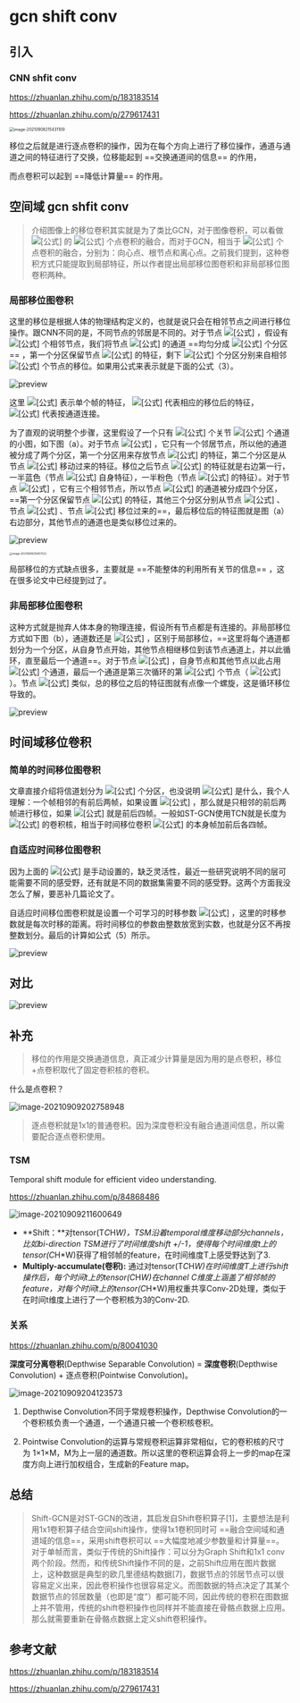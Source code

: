 # gcn shift conv



## 引入

### CNN shfit conv

https://zhuanlan.zhihu.com/p/183183514

https://zhuanlan.zhihu.com/p/279617431

<img src="img/shift_conv/image-20210908215431109.png" alt="image-20210908215431109" style="zoom:50%;" />

移位之后就是进行逐点卷积的操作，因为在每个方向上进行了移位操作，通道与通道之间的特征进行了交换，位移能起到 ==交换通道间的信息== 的作用，

而点卷积可以起到 ==降低计算量== 的作用。




## 空间域  gcn shfit conv
> 介绍图像上的移位卷积其实就是为了类比GCN，对于图像卷积，可以看做 ![[公式]](https://www.zhihu.com/equation?tex=3%5Ctimes+3) 的 ![[公式]](https://www.zhihu.com/equation?tex=9) 个点卷积的融合，而对于GCN，相当于 ![[公式]](https://www.zhihu.com/equation?tex=3) 个点卷积的融合，分别为：向心点、根节点和离心点。之前我们提到，这种卷积方式只能提取到局部特征，所以作者提出局部移位图卷积和非局部移位图卷积两种。
>



### 局部移位图卷积
这里的移位是根据人体的物理结构定义的，也就是说只会在相邻节点之间进行移位操作。跟CNN不同的是，不同节点的邻居是不同的。对于节点 ![[公式]](https://www.zhihu.com/equation?tex=v) ，假设有 ![[公式]](https://www.zhihu.com/equation?tex=n) 个相邻节点，我们将节点 ![[公式]](https://www.zhihu.com/equation?tex=v) 的通道 ==均匀分成 ![[公式]](https://www.zhihu.com/equation?tex=n%2B1) 个分区== ，第一个分区保留节点 ![[公式]](https://www.zhihu.com/equation?tex=v) 的特征，剩下 ![[公式]](https://www.zhihu.com/equation?tex=n) 个分区分别来自相邻 ![[公式]](https://www.zhihu.com/equation?tex=n) 个节点的移位。如果用公式来表示就是下面的公式（3）。

![preview](https://pic3.zhimg.com/v2-72993de3b7ee8ced392af541b7ad14fe_r.jpg)

这里 ![[公式]](https://www.zhihu.com/equation?tex=F) 表示单个帧的特征， ![[公式]](https://www.zhihu.com/equation?tex=%5Ctilde%7BF%7D) 代表相应的移位后的特征， ![[公式]](https://www.zhihu.com/equation?tex=%7C%7C) 代表按通道连接。

为了直观的说明整个步骤，这里假设了一个只有 ![[公式]](https://www.zhihu.com/equation?tex=7) 个关节 ![[公式]](https://www.zhihu.com/equation?tex=20) 个通道的小图，如下图（a）。对于节点 ![[公式]](https://www.zhihu.com/equation?tex=1) ，它只有一个邻居节点，所以他的通道被分成了两个分区，第一个分区用来存放节点 ![[公式]](https://www.zhihu.com/equation?tex=1) 的特征，第二个分区是从节点 ![[公式]](https://www.zhihu.com/equation?tex=2) 移动过来的特征。移位之后节点 ![[公式]](https://www.zhihu.com/equation?tex=1) 的特征就是右边第一行，一半蓝色（节点 ![[公式]](https://www.zhihu.com/equation?tex=1) 自身特征），一半粉色（节点 ![[公式]](https://www.zhihu.com/equation?tex=2) 的特征）。对于节点 ![[公式]](https://www.zhihu.com/equation?tex=2) ，它有三个相邻节点，所以节点 ![[公式]](https://www.zhihu.com/equation?tex=2) 的通道被分成四个分区，==第一个分区保留节点 ![[公式]](https://www.zhihu.com/equation?tex=2) 的特征，其他三个分区分别从节点 ![[公式]](https://www.zhihu.com/equation?tex=1) 、节点 ![[公式]](https://www.zhihu.com/equation?tex=3) 、节点 ![[公式]](https://www.zhihu.com/equation?tex=4) 移位过来的==，最后移位后的特征图就是图（a）右边部分，其他节点的通道也是类似移位过来的。



![preview](https://pic1.zhimg.com/v2-c0f52a506e52ba1c1548521364385614_r.jpg)



<img src="img/shift_conv/image-20210909212457522.png" alt="image-20210909212457522" style="zoom:33%;" />



局部移位的方式缺点很多，主要就是 ==不能整体的利用所有关节的信息== ，这在很多论文中已经提到过了。



### 非局部移位图卷积
这种方式就是抛弃人体本身的物理连接，假设所有节点都是有连接的。非局部移位方式如下图（b），通道数还是 ![[公式]](https://www.zhihu.com/equation?tex=20) ，区别于局部移位，==这里将每个通道都划分为一个分区，从自身节点开始，其他节点相继移位到该节点通道上，并以此循环，直至最后一个通道==。对于节点 ![[公式]](https://www.zhihu.com/equation?tex=1) ，自身节点和其他节点以此占用 ![[公式]](https://www.zhihu.com/equation?tex=7) 个通道，最后一个通道是第三次循环的第 ![[公式]](https://www.zhihu.com/equation?tex=6) 个节点（ ![[公式]](https://www.zhihu.com/equation?tex=20%3D3%5Ctimes+7-1) ）。节点 ![[公式]](https://www.zhihu.com/equation?tex=2) 类似，总的移位之后的特征图就有点像一个螺旋，这是循环移位导致的。

![preview](https://pic4.zhimg.com/v2-f4602d308cfa38d1e17d5a4414f797cf_r.jpg)







## 时间域移位卷积

### 简单的时间移位图卷积

文章直接介绍将信道划分为 ![[公式]](https://www.zhihu.com/equation?tex=2u%2B1) 个分区，也没说明 ![[公式]](https://www.zhihu.com/equation?tex=u) 是什么，我个人理解：一个帧相邻的有前后两帧，如果设置 ![[公式]](https://www.zhihu.com/equation?tex=u%3D1) ，那么就是只相邻的前后两帧进行移位，如果 ![[公式]](https://www.zhihu.com/equation?tex=u%3D2) 就是前后四帧。一般如ST-GCN使用TCN就是长度为 ![[公式]](https://www.zhihu.com/equation?tex=9) 的卷积核，相当于时间移位卷积 ![[公式]](https://www.zhihu.com/equation?tex=u%3D4) 的本身帧加前后各四帧。



### 自适应时间移位图卷积

因为上面的 ![[公式]](https://www.zhihu.com/equation?tex=u) 是手动设置的，缺乏灵活性，最近一些研究说明不同的层可能需要不同的感受野，还有就是不同的数据集需要不同的感受野。这两个方面我没怎么了解，要恶补几篇论文了。

自适应时间移位图卷积就是设置一个可学习的时移参数 ![[公式]](https://www.zhihu.com/equation?tex=S_%7Bi%7D%2Ci%3D1%2C2%2C...%2CC) ，这里的时移参数就是每次时移的距离。将时间移位的参数由整数放宽到实数，也就是分区不再按整数划分。最后的计算如公式（5）所示。

![preview](https://pic1.zhimg.com/v2-50ce8c428733112cd05786b3650e0a54_r.jpg)

## 对比

![preview](https://pic2.zhimg.com/v2-f8fc961e11675eb10437569aa91a6421_r.jpg)




## 补充



> 移位的作用是交换通道信息，真正减少计算量是因为用的是点卷积，移位+点卷积取代了固定卷积核的卷积。



什么是点卷积？

![image-20210909202758948](img/shift_conv/image-20210909202758948.png)

> 逐点卷积就是1x1的普通卷积。因为深度卷积没有融合通道间信息，所以需要配合逐点卷积使用。


### TSM
Temporal shift module for efficient video understanding.

https://zhuanlan.zhihu.com/p/84868486

![image-20210909211600649](img/shift_conv/image-20210909211600649.png)


- **Shift：**对tensor(T*C*H*W)，TSM沿着temporal维度移动部分channels，比如bi-direction TSM进行了时间维度shift +/-1，使得每个时间维度t上的tensor(C*H*W)获得了相邻帧的feature，在时间维度T上感受野达到了3.
- **Multiply-accumulate(卷积):** 通过对tensor(T*C*H*W)在时间维度T上进行shift操作后，每个时间t上的tensor(C*H*W)在channel C维度上涵盖了相邻帧的feature，对每个时间t上的tensor(C*H*W)用权重共享Conv-2D处理，类似于在时间t维度上进行了一个卷积核为3的Conv-2D.



### 关系

https://zhuanlan.zhihu.com/p/80041030

**深度可分离卷积**(Depthwise Separable Convolution) = **深度卷积**(Depthwise Convolution) + 逐点卷积(Pointwise Convolution)。

![image-20210909204123573](img/shift_conv/image-20210909204123573.png)



1. Depthwise Convolution不同于常规卷积操作，Depthwise Convolution的一个卷积核负责一个通道，一个通道只被一个卷积核卷积。

2. Pointwise Convolution的运算与常规卷积运算非常相似，它的卷积核的尺寸为 1×1×M，M为上一层的通道数。所以这里的卷积运算会将上一步的map在深度方向上进行加权组合，生成新的Feature map。





## 总结

> Shift-GCN是对ST-GCN的改进，其启发自Shift卷积算子[1]，主要想法是利用1x1卷积算子结合空间shift操作，使得1x1卷积同时可 ==融合空间域和通道域的信息==，采用shift卷积可以 ==大幅度地减少参数量和计算量==。对于单帧而言，类似于传统的Shift操作：可以分为Graph Shift和1x1 conv两个阶段。然而，和传统Shift操作不同的是，之前Shift应用在图片数据上，这种数据是典型的欧几里德结构数据[7]，数据节点的邻居节点可以很容易定义出来，因此卷积操作也很容易定义。而图数据的特点决定了其某个数据节点的邻居数量（也即是“度”）都可能不同，因此传统的卷积在图数据上并不管用，传统的shift卷积操作也同样并不能直接在骨骼点数据上应用。那么就需要重新在骨骼点数据上定义shift卷积操作。
>





## 参考文献
https://zhuanlan.zhihu.com/p/183183514

https://zhuanlan.zhihu.com/p/279617431